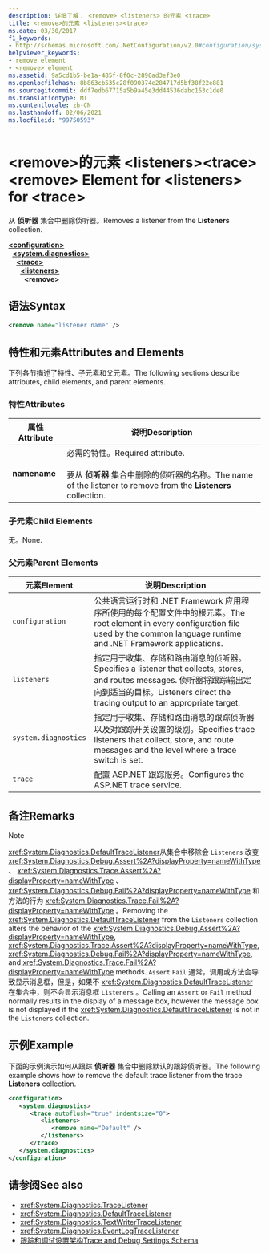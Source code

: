 ```yaml
---
description: 详细了解： <remove> <listeners> 的元素 <trace>
title: <remove>的元素 <listeners><trace>
ms.date: 03/30/2017
f1_keywords:
- http://schemas.microsoft.com/.NetConfiguration/v2.0#configuration/system.diagnostics/trace/listeners/remove
helpviewer_keywords:
- remove element
- <remove> element
ms.assetid: 9a5cd1b5-be1a-485f-8f0c-2890ad3ef3e0
ms.openlocfilehash: 8b863cb535c28f090374e284717d5bf38f22e881
ms.sourcegitcommit: ddf7edb67715a5b9a45e3dd44536dabc153c1de0
ms.translationtype: MT
ms.contentlocale: zh-CN
ms.lasthandoff: 02/06/2021
ms.locfileid: "99750593"
---
```

# <a name="remove-element-for-listeners-for-trace"></a><span data-ttu-id="842e8-103">\<remove>的元素 \<listeners>\<trace></span><span class="sxs-lookup"><span data-stu-id="842e8-103">\<remove> Element for \<listeners> for \<trace></span></span>

<span data-ttu-id="842e8-104">从 **侦听器** 集合中删除侦听器。</span><span class="sxs-lookup"><span data-stu-id="842e8-104">Removes a listener from the **Listeners** collection.</span></span>  

[**\<configuration>**](../configuration-element.md)\
&nbsp;&nbsp;[**\<system.diagnostics>**](system-diagnostics-element.md)\
&nbsp;&nbsp;&nbsp;&nbsp;[**\<trace>**](trace-element.md)\
&nbsp;&nbsp;&nbsp;&nbsp;&nbsp;&nbsp;[**\<listeners>**](listeners-element-for-trace.md)\
&nbsp;&nbsp;&nbsp;&nbsp;&nbsp;&nbsp;&nbsp;&nbsp;**\<remove>**

## <a name="syntax"></a><span data-ttu-id="842e8-105">语法</span><span class="sxs-lookup"><span data-stu-id="842e8-105">Syntax</span></span>  
  
```xml  
<remove name="listener name" />  
```  
  
## <a name="attributes-and-elements"></a><span data-ttu-id="842e8-106">特性和元素</span><span class="sxs-lookup"><span data-stu-id="842e8-106">Attributes and Elements</span></span>  

 <span data-ttu-id="842e8-107">下列各节描述了特性、子元素和父元素。</span><span class="sxs-lookup"><span data-stu-id="842e8-107">The following sections describe attributes, child elements, and parent elements.</span></span>  
  
### <a name="attributes"></a><span data-ttu-id="842e8-108">特性</span><span class="sxs-lookup"><span data-stu-id="842e8-108">Attributes</span></span>  
  
|<span data-ttu-id="842e8-109">属性</span><span class="sxs-lookup"><span data-stu-id="842e8-109">Attribute</span></span>|<span data-ttu-id="842e8-110">说明</span><span class="sxs-lookup"><span data-stu-id="842e8-110">Description</span></span>|  
|---------------|-----------------|  
|<span data-ttu-id="842e8-111">**name**</span><span class="sxs-lookup"><span data-stu-id="842e8-111">**name**</span></span>|<span data-ttu-id="842e8-112">必需的特性。</span><span class="sxs-lookup"><span data-stu-id="842e8-112">Required attribute.</span></span><br /><br /> <span data-ttu-id="842e8-113">要从 **侦听器** 集合中删除的侦听器的名称。</span><span class="sxs-lookup"><span data-stu-id="842e8-113">The name of the listener to remove from the **Listeners** collection.</span></span>|  
  
### <a name="child-elements"></a><span data-ttu-id="842e8-114">子元素</span><span class="sxs-lookup"><span data-stu-id="842e8-114">Child Elements</span></span>  

 <span data-ttu-id="842e8-115">无。</span><span class="sxs-lookup"><span data-stu-id="842e8-115">None.</span></span>  
  
### <a name="parent-elements"></a><span data-ttu-id="842e8-116">父元素</span><span class="sxs-lookup"><span data-stu-id="842e8-116">Parent Elements</span></span>  
  
|<span data-ttu-id="842e8-117">元素</span><span class="sxs-lookup"><span data-stu-id="842e8-117">Element</span></span>|<span data-ttu-id="842e8-118">说明</span><span class="sxs-lookup"><span data-stu-id="842e8-118">Description</span></span>|  
|-------------|-----------------|  
|`configuration`|<span data-ttu-id="842e8-119">公共语言运行时和 .NET Framework 应用程序所使用的每个配置文件中的根元素。</span><span class="sxs-lookup"><span data-stu-id="842e8-119">The root element in every configuration file used by the common language runtime and .NET Framework applications.</span></span>|  
|`listeners`|<span data-ttu-id="842e8-120">指定用于收集、存储和路由消息的侦听器。</span><span class="sxs-lookup"><span data-stu-id="842e8-120">Specifies a listener that collects, stores, and routes messages.</span></span> <span data-ttu-id="842e8-121">侦听器将跟踪输出定向到适当的目标。</span><span class="sxs-lookup"><span data-stu-id="842e8-121">Listeners direct the tracing output to an appropriate target.</span></span>|  
|`system.diagnostics`|<span data-ttu-id="842e8-122">指定用于收集、存储和路由消息的跟踪侦听器以及对跟踪开关设置的级别。</span><span class="sxs-lookup"><span data-stu-id="842e8-122">Specifies trace listeners that collect, store, and route messages and the level where a trace switch is set.</span></span>|  
|`trace`|<span data-ttu-id="842e8-123">配置 ASP.NET 跟踪服务。</span><span class="sxs-lookup"><span data-stu-id="842e8-123">Configures the ASP.NET trace service.</span></span>|  
  
## <a name="remarks"></a><span data-ttu-id="842e8-124">备注</span><span class="sxs-lookup"><span data-stu-id="842e8-124">Remarks</span></span>  
  
> [!NOTE]
> <span data-ttu-id="842e8-125"><xref:System.Diagnostics.DefaultTraceListener>从集合中移除会 `Listeners` 改变 <xref:System.Diagnostics.Debug.Assert%2A?displayProperty=nameWithType> 、 <xref:System.Diagnostics.Trace.Assert%2A?displayProperty=nameWithType> 、 <xref:System.Diagnostics.Debug.Fail%2A?displayProperty=nameWithType> 和方法的行为 <xref:System.Diagnostics.Trace.Fail%2A?displayProperty=nameWithType> 。</span><span class="sxs-lookup"><span data-stu-id="842e8-125">Removing the <xref:System.Diagnostics.DefaultTraceListener> from the `Listeners` collection alters the behavior of the <xref:System.Diagnostics.Debug.Assert%2A?displayProperty=nameWithType>, <xref:System.Diagnostics.Trace.Assert%2A?displayProperty=nameWithType>, <xref:System.Diagnostics.Debug.Fail%2A?displayProperty=nameWithType>, and <xref:System.Diagnostics.Trace.Fail%2A?displayProperty=nameWithType> methods.</span></span> <span data-ttu-id="842e8-126">`Assert` `Fail` 通常，调用或方法会导致显示消息框，但是，如果不 <xref:System.Diagnostics.DefaultTraceListener> 在集合中，则不会显示消息框 `Listeners` 。</span><span class="sxs-lookup"><span data-stu-id="842e8-126">Calling an `Assert` or `Fail` method normally results in the display of a message box, however the message box is not displayed if the <xref:System.Diagnostics.DefaultTraceListener> is not in the `Listeners` collection.</span></span>  
  
## <a name="example"></a><span data-ttu-id="842e8-127">示例</span><span class="sxs-lookup"><span data-stu-id="842e8-127">Example</span></span>  

 <span data-ttu-id="842e8-128">下面的示例演示如何从跟踪 **侦听器** 集合中删除默认的跟踪侦听器。</span><span class="sxs-lookup"><span data-stu-id="842e8-128">The following example shows how to remove the default trace listener from the trace **Listeners** collection.</span></span>  
  
```xml  
<configuration>  
   <system.diagnostics>  
      <trace autoflush="true" indentsize="0">  
         <listeners>  
            <remove name="Default" />  
         </listeners>  
      </trace>  
   </system.diagnostics>  
</configuration>  
```  
  
## <a name="see-also"></a><span data-ttu-id="842e8-129">请参阅</span><span class="sxs-lookup"><span data-stu-id="842e8-129">See also</span></span>

- <xref:System.Diagnostics.TraceListener>
- <xref:System.Diagnostics.DefaultTraceListener>
- <xref:System.Diagnostics.TextWriterTraceListener>
- <xref:System.Diagnostics.EventLogTraceListener>
- [<span data-ttu-id="842e8-130">跟踪和调试设置架构</span><span class="sxs-lookup"><span data-stu-id="842e8-130">Trace and Debug Settings Schema</span></span>](index.md)

